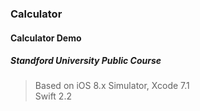 ### Calculator
#### Calculator Demo 
##### Standford University Public Course
> Based on iOS 8.x Simulator, Xcode 7.1 <br/>
> Swift 2.2
